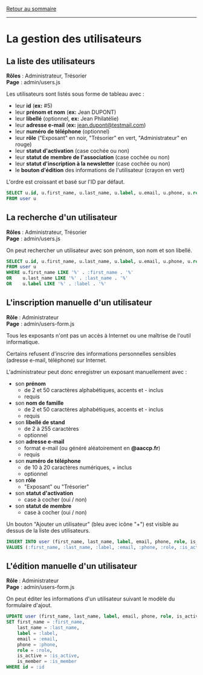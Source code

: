 [Retour au sommaire](README.md)

***

# La gestion des utilisateurs

## La liste des utilisateurs

**Rôles** : Administrateur, Trésorier<br />
**Page** : admin/users.js

Les utilisateurs sont listés sous forme de tableau avec :

- leur **id** (**ex:** #5)
- leur **prénom et nom** (**ex:** Jean DUPONT)
- leur **libellé** (optionnel, **ex:** Jean Philatélie)
- leur **adresse e-mail** (**ex:** jean.dupont@testmail.com)
- leur **numéro de téléphone** (optionnel)
- leur **rôle** ("Exposant" en noir, "Trésorier" en vert, "Administrateur" en rouge)
- leur **statut d'activation** (case cochée ou non)
- leur **statut de membre de l'association** (case cochée ou non)
- leur **statut d'inscription à la newsletter** (case cochée ou non)
- le **bouton d'édition** des informations de l'utilisateur (crayon en vert)

L'ordre est croissant et basé sur l'ID par défaut.

```sql
SELECT u.id, u.first_name, u.last_name, u.label, u.email, u.phone, u.role, u.is_active, u.is_member, u.is_optin
FROM user u
```

## La recherche d'un utilisateur

**Rôles** : Administrateur, Trésorier<br />
**Page** : admin/users.js

On peut rechercher un utilisateur avec son prénom, son nom et son libellé.

```sql
SELECT u.id, u.first_name, u.last_name, u.label, u.email, u.phone, u.role, u.is_active, u.is_member, u.is_optin
FROM user u
WHERE u.first_name LIKE '%' . :first_name . '%'
OR    u.last_name LIKE '%' . :last_name . '%'
OR    u.label LIKE '%' . :label . '%'
```

## L'inscription manuelle d'un utilisateur

**Rôle** : Administrateur<br />
**Page** : admin/users-form.js

Tous les exposants n'ont pas un accès à Internet ou une maîtrise de l'outil informatique.

Certains refusent d'inscrire des informations personnelles sensibles (adresse e-mail, téléphone) sur Internet.

L'administrateur peut donc enregistrer un exposant manuellement avec :

- son **prénom**
  - de 2 et 50 caractères alphabétiques, accents et - inclus
  - requis
- son **nom de famille**
  - de 2 et 50 caractères alphabétiques, accents et - inclus
  - requis
- son **libellé de stand**
  - de 2 à 255 caractères
  - optionnel
- son **adresse e-mail**
  - format e-mail (ou généré aléatoirement en **@aaccp.fr**)
  - requis
- son **numéro de téléphone**
  - de 10 à 20 caractères numériques, + inclus
  - optionnel
- son **rôle**
  - "Exposant" ou "Trésorier"
- son **statut d'activation**
  - case à cocher (oui / non)
- son **statut de membre**
  - case à cocher (oui / non)

Un bouton "Ajouter un utilisateur" (bleu avec icône "+") est visible au dessus de la liste des utilisateurs.

```sql
INSERT INTO user (first_name, last_name, label, email, phone, role, is_active, is_member)
VALUES (:first_name, :last_name, :label, :email, :phone, :role, :is_active, :is_member)
```

## L'édition manuelle d'un utilisateur

**Rôle** : Administrateur<br />
**Page** : admin/users-form.js

On peut éditer les informations d'un utilisateur suivant le modèle du formulaire d'ajout.

```sql
UPDATE user (first_name, last_name, label, email, phone, role, is_active, is_member)
SET first_name = :first_name, 
    last_name = :last_name,
    label = :label,
    email = :email,
    phone = :phone,
    role = :role,
    is_active = :is_active,
    is_member = :is_member
WHERE id = :id
```